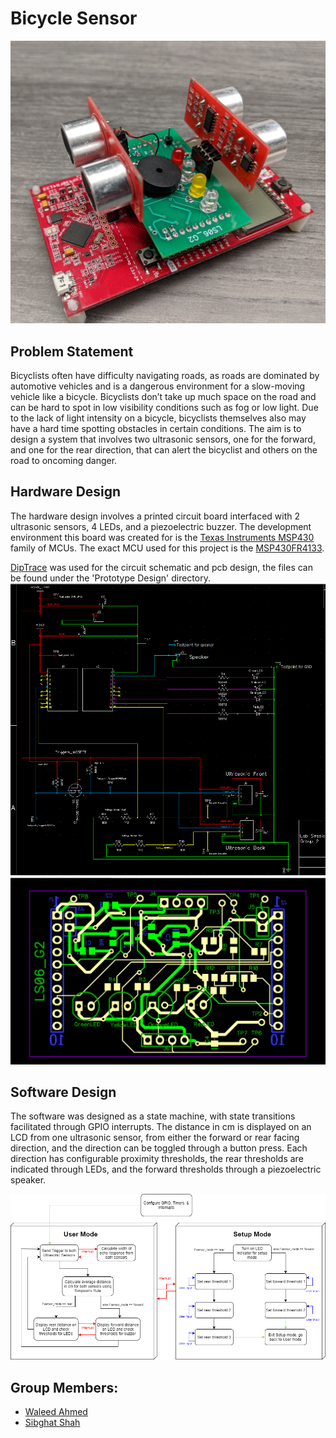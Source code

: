 # Bicycle Sensor
![](images/prototype.jpg)

## Problem Statement
Bicyclists often have difficulty navigating roads, as roads are dominated by automotive vehicles and is a dangerous environment for a slow-moving vehicle like a bicycle. Bicyclists don’t take up much space on the road and can be hard to spot in low visibility conditions such as fog or low light. Due to the lack of light intensity on a bicycle, bicyclists themselves also may have a hard time spotting obstacles in certain conditions. The aim is to design a system that involves two ultrasonic sensors, one for the forward, and one for the rear direction, that can alert the bicyclist and others on the road to oncoming danger.

## Hardware Design
The hardware design involves a printed circuit board interfaced with 2 ultrasonic sensors, 4 LEDs, and a piezoelectric buzzer. The development environment this board was created for is the [Texas Instruments MSP430](http://www.ti.com/microcontrollers/msp430-ultra-low-power-mcus/overview.html) family of MCUs. The exact MCU used for this project is the [MSP430FR4133](http://www.ti.com/product/MSP430FR4133).

[DipTrace](https://diptrace.com/) was used for the circuit schematic and pcb design, the files can be found under the 'Prototype Design' directory.
![](images/circuit_schematic.png)
![](images/pcb_design.png)

## Software Design
The software was designed as a state machine, with state transitions facilitated through GPIO interrupts. The distance in cm is displayed on an LCD from one ultrasonic sensor, from either the forward or rear facing direction, and the direction can be toggled through a button press. Each direction has configurable proximity thresholds, the rear thresholds are indicated through LEDs, and the forward thresholds through a piezoelectric speaker. 

![](images/software_design.png)

## Group Members:
* [Waleed Ahmed](https://github.com/w29ahmed)
* [Sibghat Shah](https://github.com/Sibcgh)
